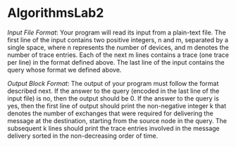 **AlgorithmsLab2**
==============
*Input File Format*: Your program will read its input from a plain-text file. The first line of the input
contains two positive integers, n and m, separated by a single space, where n represents the number of
devices, and m denotes the number of trace entries. Each of the next m lines contains a trace (one trace per
line) in the format defined above. The last line of the input contains the query whose format we defined above.

*Output Block Format*: The output of your program must follow the format described next. If the answer
to the query (encoded in the last line of the input file) is no, then the output should be 0.
If the answer to the query is yes, then the first line of output should print the non-negative integer k that
denotes the number of exchanges that were required for delivering the message at the destination, starting
from the source node in the query. The subsequent k lines should print the trace entries involved in the
message delivery sorted in the non-decreasing order of time.

